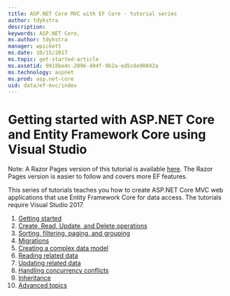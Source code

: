 ```yaml
---
title: ASP.NET Core MVC with EF Core - tutorial series
author: tdykstra
description: 
keywords: ASP.NET Core,
ms.author: tdykstra
manager: wpickett
ms.date: 10/15/2017
ms.topic: get-started-article
ms.assetid: 9918be4c-2096-404f-9b2a-ed5cde90042a
ms.technology: aspnet
ms.prod: asp.net-core
uid: data/ef-mvc/index
---
```

# Getting started with ASP.NET Core and Entity Framework Core using Visual Studio

Note: A Razor Pages version of this tutorial is available [here](xref:data/ef-rp/intro). The Razor Pages version is easier to follow and covers more EF features.

This series of tutorials teaches you how to create ASP.NET Core MVC web applications that use Entity Framework Core for data access. The tutorials require Visual Studio 2017.

1. [Getting started](intro.md)
2. [Create, Read, Update, and Delete operations](crud.md)
3. [Sorting, filtering, paging, and grouping](sort-filter-page.md)
4. [Migrations](migrations.md)
5. [Creating a complex data model](complex-data-model.md)
6. [Reading related data](read-related-data.md)
7. [Updating related data](update-related-data.md)
8. [Handling concurrency conflicts](concurrency.md)
9. [Inheritance](inheritance.md)
10. [Advanced topics](advanced.md)
